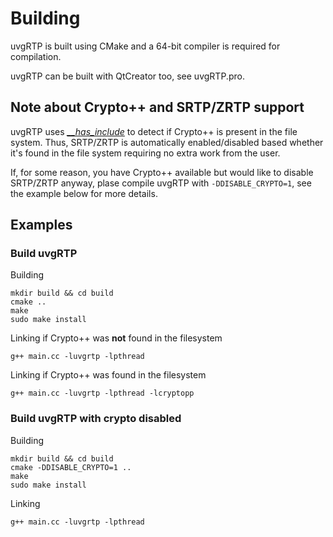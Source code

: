# Building

uvgRTP is built using CMake and a 64-bit compiler is required for compilation.

uvgRTP can be built with QtCreator too, see uvgRTP.pro.

## Note about Crypto++ and SRTP/ZRTP support

uvgRTP uses [*__has_include*](https://en.cppreference.com/w/cpp/preprocessor/include) to detect if Crypto++ is present in the file system. Thus, SRTP/ZRTP is automatically enabled/disabled based whether it's found in the file system requiring no extra work from the user.

If, for some reason, you have Crypto++ available but would like to disable SRTP/ZRTP anyway, plase compile uvgRTP with `-DDISABLE_CRYPTO=1`, see the example below for more details.

## Examples

### Build uvgRTP

Building

```
mkdir build && cd build
cmake ..
make
sudo make install
```

Linking if Crypto++ was **not** found in the filesystem

```
g++ main.cc -luvgrtp -lpthread
```

Linking if Crypto++ was found in the filesystem

```
g++ main.cc -luvgrtp -lpthread -lcryptopp
```

### Build uvgRTP with crypto disabled

Building

```
mkdir build && cd build
cmake -DDISABLE_CRYPTO=1 ..
make
sudo make install
```

Linking

```
g++ main.cc -luvgrtp -lpthread
```
